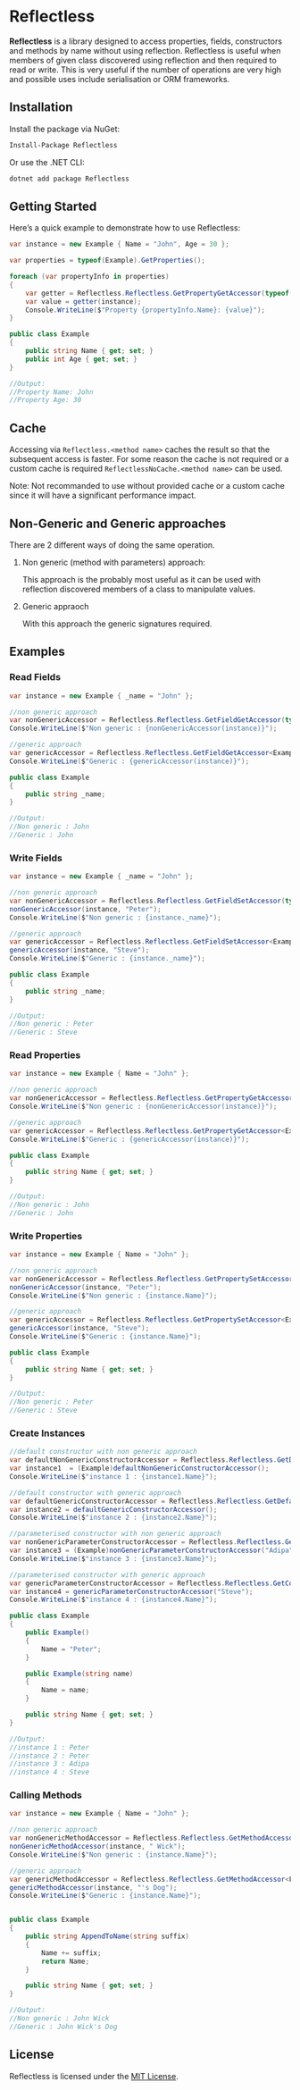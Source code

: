 # Reflectless

**Reflectless** is a library designed to access properties, fields, constructors and methods by name without using reflection. Reflectless is useful when members of given class discovered using reflection and then required to read or write. This is very useful if the number of operations are very high and possible uses include serialisation or ORM frameworks.

## Installation

Install the package via NuGet:

```bash
Install-Package Reflectless
```

Or use the .NET CLI:

```bash
dotnet add package Reflectless
```

## Getting Started

Here’s a quick example to demonstrate how to use Reflectless:

```csharp
var instance = new Example { Name = "John", Age = 30 };

var properties = typeof(Example).GetProperties();

foreach (var propertyInfo in properties)
{
    var getter = Reflectless.Reflectless.GetPropertyGetAccessor(typeof(Example), propertyInfo.Name);
    var value = getter(instance);
    Console.WriteLine($"Property {propertyInfo.Name}: {value}");
}

public class Example
{
    public string Name { get; set; }
    public int Age { get; set; }
}

//Output:
//Property Name: John
//Property Age: 30
```

## Cache

Accessing via `Reflectless.<method name>` caches the result so that the subsequent access is faster. For some reason the cache is not required or a custom cache is required `ReflectlessNoCache.<method name>` can be used. 

Note: Not recommanded to use without provided cache or a custom cache since it will have a significant performance impact.

## Non-Generic and Generic approaches

There are 2 different ways of doing the same operation. 

1. Non generic (method with parameters) approach:

    This approach is the probably most useful as it can be used with reflection discovered members of a class to manipulate values.

2. Generic appraoch

    With this approach the generic signatures required.

## Examples

### Read Fields

```csharp
var instance = new Example { _name = "John" };

//non generic approach
var nonGenericAccessor = Reflectless.Reflectless.GetFieldGetAccessor(typeof(Example), "_name");
Console.WriteLine($"Non generic : {nonGenericAccessor(instance)}");

//generic approach
var genericAccessor = Reflectless.Reflectless.GetFieldGetAccessor<Example,string>("_name");
Console.WriteLine($"Generic : {genericAccessor(instance)}");

public class Example
{
    public string _name;
}

//Output:
//Non generic : John
//Generic : John
```

### Write Fields

```csharp
var instance = new Example { _name = "John" };

//non generic approach
var nonGenericAccessor = Reflectless.Reflectless.GetFieldSetAccessor(typeof(Example), "_name");
nonGenericAccessor(instance, "Peter");
Console.WriteLine($"Non generic : {instance._name}");

//generic approach
var genericAccessor = Reflectless.Reflectless.GetFieldSetAccessor<Example,string>("_name");
genericAccessor(instance, "Steve");
Console.WriteLine($"Generic : {instance._name}");

public class Example
{
    public string _name;
}

//Output:
//Non generic : Peter
//Generic : Steve
```

### Read Properties

```csharp
var instance = new Example { Name = "John" };

//non generic approach
var nonGenericAccessor = Reflectless.Reflectless.GetPropertyGetAccessor(typeof(Example), "Name");
Console.WriteLine($"Non generic : {nonGenericAccessor(instance)}");

//generic approach
var genericAccessor = Reflectless.Reflectless.GetPropertyGetAccessor<Example, string>("Name");
Console.WriteLine($"Generic : {genericAccessor(instance)}");

public class Example
{
    public string Name { get; set; }
}

//Output:
//Non generic : John
//Generic : John
```

### Write Properties

```csharp
var instance = new Example { Name = "John" };

//non generic approach
var nonGenericAccessor = Reflectless.Reflectless.GetPropertySetAccessor(typeof(Example), "Name");
nonGenericAccessor(instance, "Peter");
Console.WriteLine($"Non generic : {instance.Name}");

//generic approach
var genericAccessor = Reflectless.Reflectless.GetPropertySetAccessor<Example,string>("Name");
genericAccessor(instance, "Steve");
Console.WriteLine($"Generic : {instance.Name}");

public class Example
{
    public string Name { get; set; }
}

//Output:
//Non generic : Peter
//Generic : Steve
```

### Create Instances

```csharp
//default constructor with non generic approach
var defaultNonGenericConstructorAccessor = Reflectless.Reflectless.GetDefaultConstructorAccessor(typeof(Example));
var instance1  = (Example)defaultNonGenericConstructorAccessor();
Console.WriteLine($"instance 1 : {instance1.Name}");

//default constructor with generic approach
var defaultGenericConstructorAccessor = Reflectless.Reflectless.GetDefaultConstructorAccessor<Example>();
var instance2 = defaultGenericConstructorAccessor();
Console.WriteLine($"instance 2 : {instance2.Name}");

//parameterised constructor with non generic approach
var nonGenericParameterConstructorAccessor = Reflectless.Reflectless.GetConstructorAccessor<Func<object,object>>(typeof(Example),typeof(string));
var instance3 = (Example)nonGenericParameterConstructorAccessor("Adipa");
Console.WriteLine($"instance 3 : {instance3.Name}");

//parameterised constructor with generic approach
var genericParameterConstructorAccessor = Reflectless.Reflectless.GetConstructorAccessor<Func<string,Example>>();
var instance4 = genericParameterConstructorAccessor("Steve");
Console.WriteLine($"instance 4 : {instance4.Name}");

public class Example
{
    public Example()
    {
        Name = "Peter";
    }

    public Example(string name)
    {
        Name = name;
    }

    public string Name { get; set; }
}

//Output:
//instance 1 : Peter
//instance 2 : Peter
//instance 3 : Adipa
//instance 4 : Steve
```

### Calling Methods

```csharp
var instance = new Example { Name = "John" };

//non generic approach
var nonGenericMethodAccessor = Reflectless.Reflectless.GetMethodAccessor<Func<object,object,object>>(typeof(Example), "AppendToName", typeof(string));
nonGenericMethodAccessor(instance, " Wick");
Console.WriteLine($"Non generic : {instance.Name}");

//generic approach
var genericMethodAccessor = Reflectless.Reflectless.GetMethodAccessor<Func<Example,string,string>>("AppendToName");
genericMethodAccessor(instance, "'s Dog");
Console.WriteLine($"Generic : {instance.Name}");


public class Example
{
    public string AppendToName(string suffix)
    {
        Name += suffix;
        return Name;
    }

    public string Name { get; set; }
}

//Output:
//Non generic : John Wick
//Generic : John Wick's Dog
```

## License

Reflectless is licensed under the [MIT License](LICENSE).